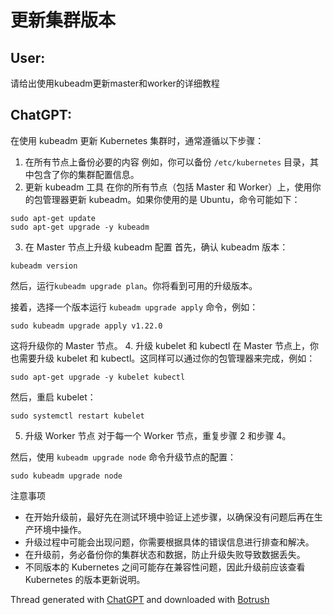 # 更新集群版本

## User:
请给出使用kubeadm更新master和worker的详细教程

## ChatGPT:
在使用 kubeadm 更新 Kubernetes 集群时，通常遵循以下步骤：
1. 在所有节点上备份必要的内容
例如，你可以备份 `/etc/kubernetes` 目录，其中包含了你的集群配置信息。
2. 更新 kubeadm 工具
在你的所有节点（包括 Master 和 Worker）上，使用你的包管理器更新 kubeadm。如果你使用的是 Ubuntu，命令可能如下：

```
sudo apt-get update
sudo apt-get upgrade -y kubeadm
```

3. 在 Master 节点上升级 kubeadm 配置
首先，确认 kubeadm 版本：

```
kubeadm version
```

然后，运行`kubeadm upgrade plan`。你将看到可用的升级版本。

接着，选择一个版本运行 `kubeadm upgrade apply` 命令，例如：

```
sudo kubeadm upgrade apply v1.22.0
```

这将升级你的 Master 节点。
4. 升级 kubelet 和 kubectl
在 Master 节点上，你也需要升级 kubelet 和 kubectl。这同样可以通过你的包管理器来完成，例如：

```
sudo apt-get upgrade -y kubelet kubectl
```

然后，重启 kubelet：

```
sudo systemctl restart kubelet
```

5. 升级 Worker 节点
对于每一个 Worker 节点，重复步骤 2 和步骤 4。

然后，使用 `kubeadm upgrade node` 命令升级节点的配置：

```
sudo kubeadm upgrade node
```

注意事项
- 在开始升级前，最好先在测试环境中验证上述步骤，以确保没有问题后再在生产环境中操作。
- 升级过程中可能会出现问题，你需要根据具体的错误信息进行排查和解决。
- 在升级前，务必备份你的集群状态和数据，防止升级失败导致数据丢失。
- 不同版本的 Kubernetes 之间可能存在兼容性问题，因此升级前应该查看 Kubernetes 的版本更新说明。


Thread generated with <a href="https://chat.openai.com">ChatGPT</a> and downloaded with <a href="https://botrush.io">Botrush</a>